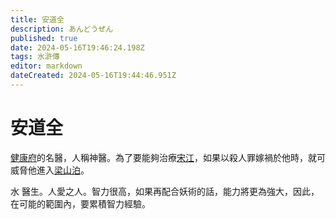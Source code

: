 ```yaml
---
title: 安道全
description: あんどうぜん
published: true
date: 2024-05-16T19:46:24.198Z
tags: 水滸傳
editor: markdown
dateCreated: 2024-05-16T19:44:46.951Z
---
```


# 安道全

[健康府](/地點/健康府)的名醫，人稱神醫。為了要能夠治療[宋江](/人物/水滸/宋江)，如果以殺人罪嫁禍於他時，就可威脅他進入[梁山泊](/事件/梁山泊)。

<kbd>水</kbd> 醫生。人愛之人。智力很高，如果再配合妖術的話，能力將更為強大，因此，在可能的範圍內，要累積智力經驗。